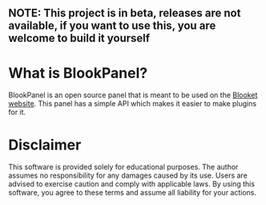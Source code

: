## NOTE: This project is in beta, releases are not available, if you want to use this, you are welcome to build it yourself

# What is BlookPanel?
BlookPanel is an open source panel that is meant to be used on the [Blooket website](https://blooket.com). This panel has a simple API which makes it easier to make plugins for it.


# Disclaimer 
This software is provided solely for educational purposes. The author assumes no responsibility for any damages caused by its use. Users are advised to exercise caution and comply with applicable laws. By using this software, you agree to these terms and assume all liability for your actions.